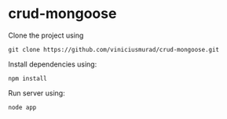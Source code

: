 # crud-mongoose

Clone the project using

``` git clone https://github.com/viniciusmurad/crud-mongoose.git ```

Install dependencies using:

``` npm install ```

Run server using:

``` node app ```
